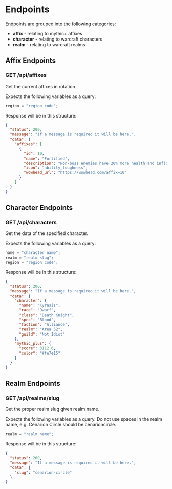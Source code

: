 # Endpoints

Endpoints are grouped into the following categories:

- **affix** - relating to mythic+ affixes
- **character** - relating to warcraft characters
- **realm** - relating to warcraft realms

## Affix Endpoints

### GET /api/affixes

Get the current affixes in rotation.

Expects the following variables as a query:

```js
region = "region code";
```

Response will be in this structure:

```json
{
  "status": 200,
  "message": "If a message is required it will be here.",
  "data": {
    "affixes": [
      {
        "id": 10,
        "name": "Fortified",
        "description": "Non-boss enemies have 20% more health and inflict up to 30% increased damage.",
        "icon": "ability_toughness",
        "wowhead_url": "https://wowhead.com/affix=10"
      }
    ]
  }
}
```

## Character Endpoints

### GET /api/characters

Get the data of the specified character.

Expects the following variables as a query:

```js
name = "character name";
realm = "realm slug";
region = "region code";
```

Response will be in this structure:

```json
{
  "status": 200,
  "message": "If a message is required it will be here.",
  "data": {
    "character": {
      "name": "Kyrasis",
      "race": "Dwarf",
      "class": "Death Knight",
      "spec": "Blood",
      "faction": "Alliance",
      "realm": "Area 52",
      "guild": "Not Idiot"
    },
    "mythic_plus": {
      "score": 3112.6,
      "color": "#fe7e15"
    }
  }
}
```

## Realm Endpoints

### GET /api/realms/slug

Get the proper realm slug given realm name.

Expects the following variables as a query. Do not use spaces in the realm name, e.g. Cenarion Circle should be cenarioncircle.

```js
realm = "realm name";
```

Response will be in this structure:

```json
{
  "status": 200,
  "message": "If a message is required it will be here.",
  "data": {
    "slug": "cenarion-circle"
  }
}
```
